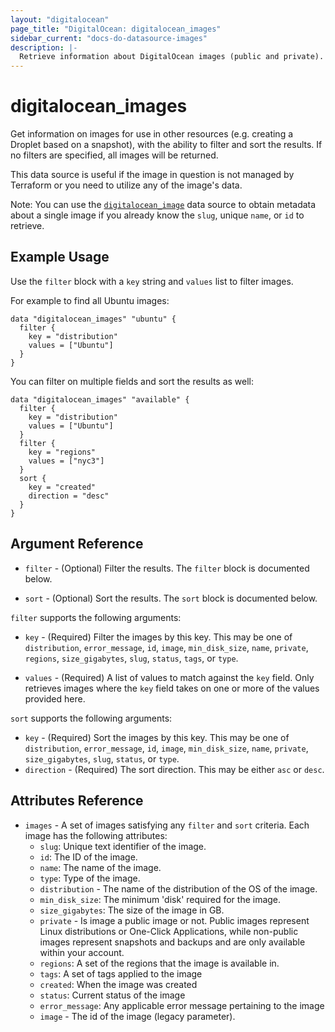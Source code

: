 ```yaml
---
layout: "digitalocean"
page_title: "DigitalOcean: digitalocean_images"
sidebar_current: "docs-do-datasource-images"
description: |-
  Retrieve information about DigitalOcean images (public and private).
---
```


# digitalocean_images

Get information on images for use in other resources (e.g. creating a Droplet
based on a snapshot), with the ability to filter and sort the results. If no filters are specified,
all images will be returned.

This data source is useful if the image in question is not managed by Terraform or you need to utilize any
of the image's data.

Note: You can use the [`digitalocean_image`](/docs/providers/do/d/image.html) data source to obtain metadata
about a single image if you already know the `slug`, unique `name`, or `id` to retrieve.

## Example Usage

Use the `filter` block with a `key` string and `values` list to filter images.

For example to find all Ubuntu images:

```hcl
data "digitalocean_images" "ubuntu" {
  filter {
    key = "distribution"
    values = ["Ubuntu"]
  }
} 
```

You can filter on multiple fields and sort the results as well:

```hcl
data "digitalocean_images" "available" {
  filter {
    key = "distribution"
    values = ["Ubuntu"]
  }
  filter {
    key = "regions"
    values = ["nyc3"]
  }
  sort {
    key = "created"
    direction = "desc"
  }
}
```

## Argument Reference

* `filter` - (Optional) Filter the results.
  The `filter` block is documented below.

* `sort` - (Optional) Sort the results.
  The `sort` block is documented below.

`filter` supports the following arguments:

* `key` - (Required) Filter the images by this key. This may be one of `distribution`, `error_message`,
  `id`, `image`, `min_disk_size`, `name`, `private`, `regions`, `size_gigabytes`, `slug`, `status`,
  `tags`, or `type`.

* `values` - (Required) A list of values to match against the `key` field. Only retrieves images
  where the `key` field takes on one or more of the values provided here.

`sort` supports the following arguments:

* `key` - (Required) Sort the images by this key. This may be one of `distribution`, `error_message`, `id`,
   `image`, `min_disk_size`, `name`, `private`, `size_gigabytes`, `slug`, `status`, or `type`.
* `direction` - (Required) The sort direction. This may be either `asc` or `desc`.

## Attributes Reference

* `images` - A set of images satisfying any `filter` and `sort` criteria. Each image has the following attributes:  
  - `slug`: Unique text identifier of the image.
  - `id`: The ID of the image.
  - `name`: The name of the image.
  - `type`: Type of the image.
  - `distribution` - The name of the distribution of the OS of the image.
  - `min_disk_size`: The minimum 'disk' required for the image.
  - `size_gigabytes`: The size of the image in GB.
  - `private` - Is image a public image or not. Public images represent
    Linux distributions or One-Click Applications, while non-public images represent
    snapshots and backups and are only available within your account.
  - `regions`: A set of the regions that the image is available in.
  - `tags`: A set of tags applied to the image 
  - `created`: When the image was created
  - `status`: Current status of the image
  - `error_message`: Any applicable error message pertaining to the image
  - `image` - The id of the image (legacy parameter).

